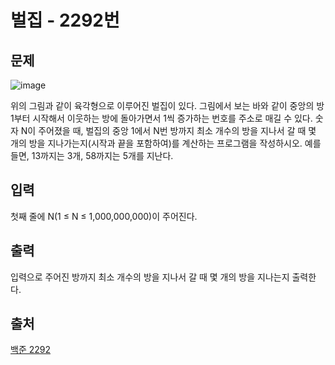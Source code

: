 <h1> 벌집  - 2292번</h1>

<h2>문제</h2>

![image](https://user-images.githubusercontent.com/60374463/152672638-128d751a-bc35-45ea-bbd2-77ba2e9ef881.png)


위의 그림과 같이 육각형으로 이루어진 벌집이 있다. 그림에서 보는 바와 같이 중앙의 방 1부터 시작해서 이웃하는 방에 돌아가면서 1씩 증가하는 번호를 주소로 매길 수 있다. 숫자 N이 주어졌을 때, 벌집의 중앙 1에서 N번 방까지 최소 개수의 방을 지나서 갈 때 몇 개의 방을 지나가는지(시작과 끝을 포함하여)를 계산하는 프로그램을 작성하시오. 예를 들면, 13까지는 3개, 58까지는 5개를 지난다.

<h2>입력</h2>

첫째 줄에 N(1 ≤ N ≤ 1,000,000,000)이 주어진다.

<h2>출력</h2>

입력으로 주어진 방까지 최소 개수의 방을 지나서 갈 때 몇 개의 방을 지나는지 출력한다.

<h2>출처</h2>

[백준 2292](https://www.acmicpc.net/problem/2292)

